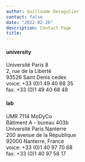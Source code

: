 ```yaml
---
author: Guillaume Desagulier
contact: false
date: "2022-02-26"
description: Contact Page
title:
---
```


#### university

Université Paris 8\
2, rue de la Liberté\
93526 Saint Denis cedex\
voice: +33 (0)1 49 40 68 35\
fax: +33 (0)1 49 40 68 48

#### lab

UMR 7114 MoDyCo\
Bâtiment A - bureau 403b\
Université Paris Nanterre\
200 avenue de la République\
92000 Nanterre, France\
voice: +33 (0)1 40 97 70 68\
fax: +33 (0)1 40 97 58 17
